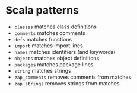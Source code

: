 Scala patterns
==============

- `classes` matches class definitions
- `comments` matches comments
- `defs` matches functions
- `import` matches import lines
- `names` matches identifiers (and keywords)
- `objects` matches object definitions
- `packages` matches package lines
- `string` matches strings
- `zap_comments` removes comments from matches
- `zap_strings` removes strings from matches
